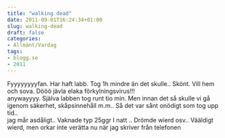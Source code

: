 ```yaml
---
title: "walking dead"
date: 2011-09-01T16:24:34+01:00
slug: walking-dead
draft: false
categories:
- Allmänt/Vardag
tags:
- blogg.se
- 2011
---
```

Fyyyyyyyyfan. Har haft labb. Tog 1h mindre än det skulle.. Skönt. Vill hem och sova. Dööö jävla elaka förkylningsvirus!!!  
anywayyyy. Själva labben tog runt tio min. Men innan det så skulle vi gå igenom säkerhet, skåpsinnehåll m.m.. Så det var sånt onödigt som tog upp tid..  
jag mår asdåligt.. Vaknade typ 25ggr I natt .. Drömde wierd osv.. Vääldigt wierd, men orkar inte verätta nu när jag skriver från telefonen